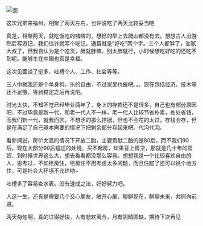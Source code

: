 
![图](http://image.linxingyang.net/image/note/2019/2019-01-26-talks/pic.jpg)

这次兄弟来福州，相聚了两天左右，也许说吃了两天比较妥当吧

真是，相聚两天，就吃饭吃的嗨嗨的，想好的早上去爬山都没有去。想想古人出游然后写游记，我们估计就写个吃记，通篇就是“好吃”两个字。三个人都胖了，油腻大叔了，但我自认为是个吃货，胖就胖嘛，别太胖就行，小时候想吃好吃的还吃不到呢。能够生在中国也真是幸福。

这次见面谈了挺多，吐槽个人、工作、社会等等。

三人中就我还是个单身狗，乐的自由，不过家里也催吧。。。现在包括经济、技术等还不足够，等到稳定之后再说吧。

时光太快，不知不觉已经毕业两年了，身上的存款还不是很多，自己也有部分原因吧，不过毕竟是新一代，和老一代人不一样，老一代人比较节省朴素，处处省钱，而我们新一代，就我而言，不想活的那么拮据，但也不会花的太过。存钱会存，但是在满足了自己基本需要的情况下把剩余部分存起来吧。代沟代沟。

看新闻说，房价太高的情况下开放二胎，主要贡献二胎的是80后，而不我们90后。现在大部分90后尴尬的处境，买不起房，如果背上房贷，那就是几十年的房奴，到时候世界这么大，想去看看都没那么容易。想想我是一个比较喜欢自由的人，思考过，不如租房住，租房住不用考虑太多问题，而且住腻了还可以换个地方住，可是社会大环境不允许哟~


吐槽多了容易查水表。没有速成之法，好好努力吧。

人这一生，还真是需要几个交心朋友，敞开心扉，聊聊现在，聊聊未来，共同向前进。


两天匆匆啊，真的过得好快，人有悲欢离合，月有阴晴圆缺，期待下次再见

